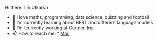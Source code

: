 Hi there. I’m Utkarsh
- 👀 I love maths, programming, data science, quizzing and football
- 🌱 I’m currently learning about BERT and different language models
- 💞️ I’m lcurrently working at Gartner, Inc
- 📫 How to reach me:
      * [Mail](utkarshranjan@hotmail.com)

<!---
RanjanUtkarsh/RanjanUtkarsh is a ✨ special ✨ repository because its `README.md` (this file) appears on your GitHub profile.
You can click the Preview link to take a look at your changes.
--->
